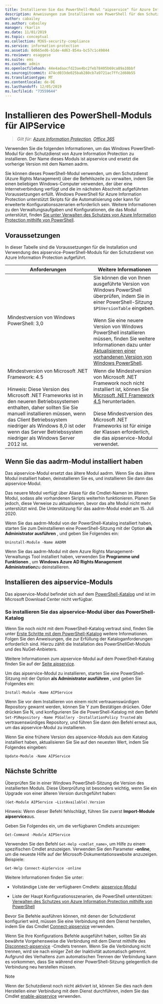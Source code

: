 ```yaml
---
title: Installieren Sie das PowerShell-Modul "aipservice" für Azure Information Protection
description: Anweisungen zum Installieren von PowerShell für den Schutzdienst von Azure Information Protection. Der Name dieses Moduls ist aipservice.
author: cabailey
ms.author: cabailey
manager: rkarlin
ms.date: 11/01/2019
ms.topic: conceptual
ms.collection: M365-security-compliance
ms.service: information-protection
ms.assetid: 0d665ed6-b1de-4d63-854a-bc57c1c49844
ms.reviewer: esaggese
ms.suite: ems
ms.custom: admin
ms.openlocfilehash: 44e4adaacfd23ae4bc2feb78405b69ca89a10bbf
ms.sourcegitcommit: 474cd033de025bab280cb7a9721ac7ffc2d60b55
ms.translationtype: MT
ms.contentlocale: de-DE
ms.lasthandoff: 12/05/2019
ms.locfileid: "73559644"
---
```

# <a name="installing-the-aipservice-powershell-module"></a>Installieren des PowerShell-Moduls für AIPService

>*Gilt für: [Azure Information Protection](https://azure.microsoft.com/pricing/details/information-protection), [Office 365](https://download.microsoft.com/download/E/C/F/ECF42E71-4EC0-48FF-AA00-577AC14D5B5C/Azure_Information_Protection_licensing_datasheet_EN-US.pdf)*

Verwenden Sie die folgenden Informationen, um das Windows PowerShell-Modul für den Schutzdienst von Azure Information Protection zu installieren. Der Name dieses Moduls ist aipservice und ersetzt die vorherige Version mit dem Namen aadrm.

Sie können dieses PowerShell-Modul verwenden, um den Schutzdienst (Azure Rights Management) über die Befehlszeile zu verwalten, indem Sie einen beliebigen Windows-Computer verwenden, der über eine Internetverbindung verfügt und die im nächsten Abschnitt aufgeführten Voraussetzungen erfüllt. Windows PowerShell für Azure Information Protection unterstützt Skripts für die Automatisierung oder kann für erweiterte Konfigurationsszenarien erforderlich sein. Weitere Informationen zu den Verwaltungsaufgaben und Konfigurationen, die das Modul unterstützt, finden [Sie unter Verwalten des Schutzes von Azure Information Protection mithilfe von PowerShell](administer-powershell.md).

## <a name="prerequisites"></a>Voraussetzungen
In dieser Tabelle sind die Voraussetzungen für die Installation und Verwendung des aipservice-PowerShell-Moduls für den Schutzdienst von Azure Information Protection aufgeführt.

|Anforderungen|Weitere Informationen|
|---------------|--------------------|
|Mindestversion von Windows PowerShell: 3,0|Sie können die von Ihnen ausgeführte Version von Windows PowerShell überprüfen, indem Sie in einer PowerShell-Sitzung `$PSVersionTable` eingeben. <br /><br /> Wenn Sie eine neuere Version von Windows PowerShell installieren müssen, finden Sie weitere Informationen dazu unter [Aktualisieren einer vorhandenen Version von Windows PowerShell](/powershell/scripting/setup/installing-windows-powershell#upgrading-existing-windows-powershell).|
|Mindestversion von Microsoft .NET Framework: 4.5<br /><br />Hinweis: Diese Version des Microsoft .NET Frameworks ist in den neueren Betriebssystemen enthalten, daher sollten Sie Sie manuell installieren müssen, wenn das Client Betriebssystem niedriger als Windows 8,0 ist oder wenn das Server Betriebssystem niedriger als Windows Server 2012 ist.|Wenn die Mindestversion von Microsoft .NET Framework noch nicht installiert ist, können Sie [Microsoft .NET Framework 4.5](https://www.microsoft.com/download/details.aspx?id=30653) herunterladen.<br /><br />Diese Mindestversion des Microsoft .NET Frameworks ist für einige der Klassen erforderlich, die das aipservice-Modul verwendet.|

## <a name="if-you-have-the-aadrm-module-installed"></a>Wenn Sie das aadrm-Modul installiert haben

Das aipservice-Modul ersetzt das ältere Modul aadrm. Wenn Sie das ältere Modul installiert haben, deinstallieren Sie es, und installieren Sie dann das aipservice-Modul.

Das neuere Modul verfügt über Aliase für die Cmdlet-Namen im älteren Modul, sodass alle vorhandenen Skripts weiterhin funktionieren. Planen Sie jedoch, diese Verweise zu aktualisieren, bevor das alte Modul nicht mehr unterstützt wird. Die Unterstützung für das aadrm-Modul endet am 15. Juli 2020.

Wenn Sie das aadrm-Modul von der PowerShell-Katalog installiert haben, starten Sie zum Deinstallieren eine PowerShell-Sitzung mit der Option **als Administrator ausführen** , und geben Sie Folgendes ein:

    Uninstall-Module -Name AADRM

Wenn Sie das aadrm-Modul mit dem Azure Rights Management-Verwaltungs Tool installiert haben, verwenden Sie **Programme und Funktionen** , um **Windows Azure AD Rights Management Administration**zu deinstallieren.

## <a name="how-to-install-the-aipservice-module"></a>Installieren des aipservice-Moduls

Das aipservice-Modul befindet sich auf dem [PowerShell-Katalog](https://www.powershellgallery.com/) und ist im Microsoft Download Center nicht verfügbar. 

### <a name="to-install-the-aipservice-module-from-the-powershell-gallery"></a>So installieren Sie das aipservice-Modul über das PowerShell-Katalog

Wenn Sie noch nicht mit dem PowerShell-Katalog vertraut sind, finden Sie unter [Erste Schritte mit dem PowerShell-Katalog](https://docs.microsoft.com/powershell/scripting/gallery/getting-started?view=powershell-6) weitere Informationen. Folgen Sie den Anweisungen, die zur Erfüllung der Kataloganforderungen erforderlich sind. Hierzu zählt die Installation des PowerShellGet-Moduls und des NuGet-Anbieters.

Weitere Informationen zum aipservice-Modul auf dem PowerShell-Katalog finden Sie auf der [Seite aipservice](https://www.powershellgallery.com/packages/AIPService).

Um das aipservice-Modul zu installieren, starten Sie eine PowerShell-Sitzung mit der Option **als Administrator ausführen** , und geben Sie Folgendes ein:

    Install-Module -Name AIPService

Wenn Sie vor dem Installieren von einem nicht vertrauenswürdigen Repository gewarnt werden, können Sie Y zum Bestätigen drücken. Oder drücken Sie N, und konfigurieren Sie die PowerShell-Katalog mit dem Befehl `Set-PSRepository -Name PSGallery -InstallationPolicy Trusted` als vertrauenswürdiges Repository, und führen Sie dann den Befehl erneut aus, um das aipservice-Modul zu installieren.  

Wenn Sie eine frühere Version des aipservice-Moduls aus dem Katalog installiert haben, aktualisieren Sie Sie auf den neuesten Wert, indem Sie Folgendes eingeben:

    Update-Module -Name AIPService


## <a name="next-steps"></a>Nächste Schritte
Überprüfen Sie in einer Windows PowerShell-Sitzung die Version des installierten Moduls. Diese Überprüfung ist besonders wichtig, wenn Sie ein Upgrade von einer älteren Version durchgeführt haben:

```
(Get-Module AIPService –ListAvailable).Version
```

Hinweis: Wenn dieser Befehl fehlschlägt, führen Sie zuerst **Import-Module aipservice**aus.

Geben Sie Folgendes ein, um die verfügbaren Cmdlets anzuzeigen:

```
Get-Command -Module AIPService
```

Verwenden Sie den Befehl `Get-Help <cmdlet_name>`, um Hilfe zu einem spezifischen Cmdlet anzuzeigen. Verwenden Sie den Parameter **-online**, um die neueste Hilfe auf der Microsoft-Dokumentationswebsite anzuzeigen. Beispiele:

```
Get-Help Connect-AipService -online
```

Weitere Informationen finden Sie unter:

-   Vollständige Liste der verfügbaren Cmdlets: [aipservice-Modul](/powershell/module/aipservice/?view=azureipps#aipservice)

-   Liste der Haupt Konfigurationsszenarien, die PowerShell unterstützen: [Verwalten des Schutzes von Azure Information Protection mithilfe von PowerShell](administer-powershell.md)

Bevor Sie Befehle ausführen können, mit denen der Schutzdienst konfiguriert wird, müssen Sie eine Verbindung mit dem Dienst herstellen, indem Sie das Cmdlet [Connect-aipservice](/powershell/module/aipservice/connect-aipservice) verwenden.

Wenn Sie Ihre Konfigurations Befehle ausgeführt haben, sollten Sie als bewährte Vorgehensweise die Verbindung mit dem Dienst mithilfe des [Disconnect-aipservice](/powershell/module/aipservice/disconnect-aipservice) -Cmdlets trennen. Wenn Sie die Verbindung nicht trennen, wird sie nach einiger Zeit der Inaktivität automatisch getrennt. Aufgrund des Verhaltens zum automatischen Trennen der Verbindung kann es vorkommen, dass Sie während einer PowerShell-Sitzung gelegentlich die Verbindung neu herstellen müssen. 

> [!NOTE]
> Wenn der Schutzdienst noch nicht aktiviert ist, können Sie dies nach dem Herstellen einer Verbindung mit dem Dienst durchführen, indem Sie das Cmdlet [enable-aipservice](/powershell/module/aipservice/enable-aipservice) verwenden.

